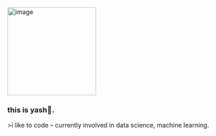 <img width="200" alt="image" src="https://github.com/0xYashh/0xYashh/assets/144542943/7595c0b9-70b9-4e37-b0be-f5f6cd9e8b23">
<h3>this is yash👋.</h3><p>>i like to code – currently involved in data science, machine learning.</p

<!---
0xYashh/0xYashh is a ✨ special ✨ repository because its `README.md` (this file) appears on your GitHub profile.
You can click the Preview link to take a look at your changes.
--->
